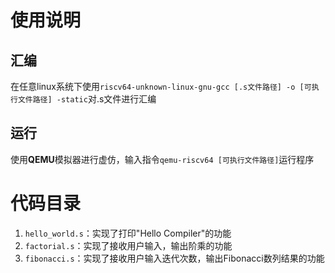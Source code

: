 # 使用说明

## 汇编
在任意linux系统下使用`riscv64-unknown-linux-gnu-gcc [.s文件路径] -o [可执行文件路径] -static`对.s文件进行汇编

## 运行
使用**QEMU**模拟器进行虚仿，输入指令`qemu-riscv64 [可执行文件路径]`运行程序

# 代码目录
1. `hello_world.s`：实现了打印"Hello Compiler"的功能
2. `factorial.s`：实现了接收用户输入，输出阶乘的功能
3. `fibonacci.s`：实现了接收用户输入迭代次数，输出Fibonacci数列结果的功能